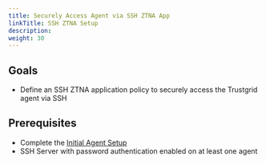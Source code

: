 ```yaml
---
title: Securely Access Agent via SSH ZTNA App
linkTitle: SSH ZTNA Setup
description: 
weight: 30
---
```


## Goals
- Define an SSH ZTNA application policy to securely access the Trustgrid agent via SSH

## Prerequisites
- Complete the [Initial Agent Setup](/getting-started/trial/base-setup)
- SSH Server with password authentication enabled on at least one agent


